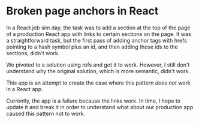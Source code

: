 # Broken page anchors in React

In a React job sim day, the task was to add a section at the top of the page of a production React app with links to certain sections on the page. It was a straightforward task, but the first pass of adding anchor tags with hrefs pointing to a hash symbol plus an id, and then adding those ids to the sections, didn't work.

We pivoted to a solution using refs and got it to work. However, I still don't understand why the original solution, which is more semantic, didn't work.

This app is an attempt to create the case where this pattern _does not_ work in a React app.

Currently, the app is a failure because the links work. In time, I hope to update it and break it in order to understand what about our production app caused this pattern not to work.